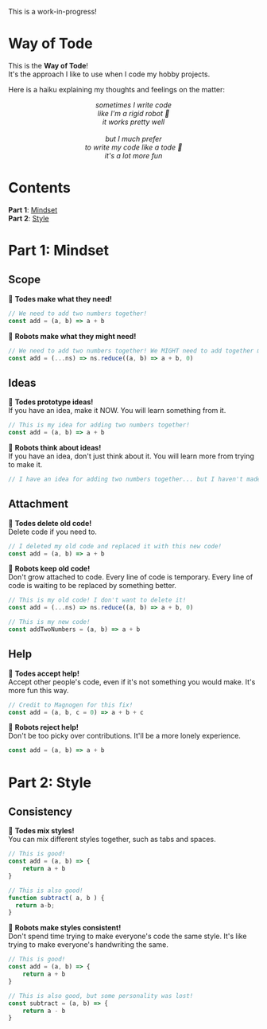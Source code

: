 This is a work-in-progress!

# Way of Tode

This is the **Way of Tode**!<br>
It's the approach I like to use when I code my hobby projects.<br>

Here is a haiku explaining my thoughts and feelings on the matter:
<p align="center">
	<i>sometimes I write code<br>
	like I'm a rigid robot 🤖<br>
	it works pretty well<br>
<br>
	but I much prefer<br>
	to write my code like a tode 🐸<br>
	it's a lot more fun<br></i>
</p>

# Contents 
**Part 1**: [Mindset](#part-1-mindset)<br>
**Part 2**: [Style](#part-2-style)<br>

# Part 1: Mindset
## Scope
🐸 <b>Todes make what they need!</b><br>
```js
// We need to add two numbers together!
const add = (a, b) => a + b
```

🤖 <b>Robots make what they might need!</b><br>
```js
// We need to add two numbers together! We MIGHT need to add together more than two numbers!
const add = (...ns) => ns.reduce((a, b) => a + b, 0)
```
	
## Ideas
🐸 **Todes prototype ideas!**<br>
If you have an idea, make it NOW. You will learn something from it.
```js
// This is my idea for adding two numbers together!
const add = (a, b) => a + b
```

🤖 **Robots think about ideas!**<br>
If you have an idea, don't just think about it. You will learn more from trying to make it.
```js
// I have an idea for adding two numbers together... but I haven't made it yet!
```

## Attachment
🐸 **Todes delete old code!**<br>
Delete code if you need to.
```js
// I deleted my old code and replaced it with this new code!
const add = (a, b) => a + b
```

🤖 **Robots keep old code!**<br>
Don't grow attached to code. Every line of code is temporary. Every line of code is waiting to be replaced by something better.
```js
// This is my old code! I don't want to delete it!
const add = (...ns) => ns.reduce((a, b) => a + b, 0)

// This is my new code!
const addTwoNumbers = (a, b) => a + b
```

## Help
🐸 **Todes accept help!**<br>
Accept other people's code, even if it's not something you would make. It's more fun this way.
```js
// Credit to Magnogen for this fix!
const add = (a, b, c = 0) => a + b + c
```

🤖 **Robots reject help!**<br>
Don't be too picky over contributions. It'll be a more lonely experience.
```js
const add = (a, b) => a + b
```

# Part 2: Style
## Consistency
🐸 **Todes mix styles!**<br>
You can mix different styles together, such as tabs and spaces.

```js
// This is good!
const add = (a, b) => {
	return a + b
}

// This is also good!
function subtract( a, b ) {
  return a-b;
}
```

🤖 **Robots make styles consistent!**<br>
Don't spend time trying to make everyone's code the same style. It's like trying to make everyone's handwriting the same.

```js
// This is good!
const add = (a, b) => {
	return a + b
}

// This is also good, but some personality was lost!
const subtract = (a, b) => {
	return a - b
}
```
